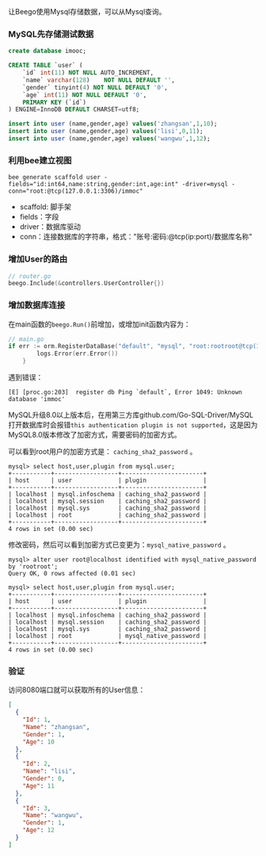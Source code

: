 

让Beego使用Mysql存储数据，可以从Mysql查询。

### MySQL先存储测试数据

```sql
create database imooc;

CREATE TABLE `user` (
    `id` int(11) NOT NULL AUTO_INCREMENT,
    `name` varchar(128)    NOT NULL DEFAULT '',
    `gender` tinyint(4) NOT NULL DEFAULT '0',
    `age` int(11) NOT NULL DEFAULT '0',
    PRIMARY KEY (`id`)
) ENGINE=InnoDB DEFAULT CHARSET=utf8;

insert into user (name,gender,age) values('zhangsan',1,10);
insert into user (name,gender,age) values('lisi',0,11);
insert into user (name,gender,age) values('wangwu',1,12);
```

### 利用bee建立视图

```
bee generate scaffold user -fields="id:int64,name:string,gender:int,age:int" -driver=mysql -conn="root:@tcp(127.0.0.1:3306)/immoc"
```

- scaffold: 脚手架
- fields：字段
- driver：数据库驱动
- conn：连接数据库的字符串，格式："账号:密码:@tcp(ip:port)/数据库名称"

### 增加User的路由

```go
// router.go
beego.Include(&controllers.UserController{})
```

### 增加数据库连接

在main函数的`beego.Run()`前增加，或增加init函数内容为：

```go
// main.go
if err := orm.RegisterDataBase("default", "mysql", "root:rootroot@tcp(127.0.0.1:3306)/imooc?charset=utf8"); err != nil {
		logs.Error(err.Error())
	}
```

遇到错误：

```
[E] [proc.go:203]  register db Ping `default`, Error 1049: Unknown database 'immoc'
```

MySQL升级8.0以上版本后，在用第三方库github.com/Go-SQL-Driver/MySQL打开数据库时会报错`this authentication plugin is not supported`，这是因为MySQL8.0版本修改了加密方式，需要密码的加密方式。

可以看到root用户的加密方式是： `caching_sha2_password` 。

```mysql
mysql> select host,user,plugin from mysql.user;
+-----------+------------------+-----------------------+
| host      | user             | plugin                |
+-----------+------------------+-----------------------+
| localhost | mysql.infoschema | caching_sha2_password |
| localhost | mysql.session    | caching_sha2_password |
| localhost | mysql.sys        | caching_sha2_password |
| localhost | root             | caching_sha2_password |
+-----------+------------------+-----------------------+
4 rows in set (0.00 sec)
```

修改密码，然后可以看到加密方式已变更为：`mysql_native_password` 。
```mysql
mysql> alter user root@localhost identified with mysql_native_password by 'rootroot';
Query OK, 0 rows affected (0.01 sec)

mysql> select host,user,plugin from mysql.user;
+-----------+------------------+-----------------------+
| host      | user             | plugin                |
+-----------+------------------+-----------------------+
| localhost | mysql.infoschema | caching_sha2_password |
| localhost | mysql.session    | caching_sha2_password |
| localhost | mysql.sys        | caching_sha2_password |
| localhost | root             | mysql_native_password |
+-----------+------------------+-----------------------+
4 rows in set (0.00 sec)
```

### 验证

访问8080端口就可以获取所有的User信息：

```json
[
  {
    "Id": 1,
    "Name": "zhangsan",
    "Gender": 1,
    "Age": 10
  },
  {
    "Id": 2,
    "Name": "lisi",
    "Gender": 0,
    "Age": 11
  },
  {
    "Id": 3,
    "Name": "wangwu",
    "Gender": 1,
    "Age": 12
  }
]
```